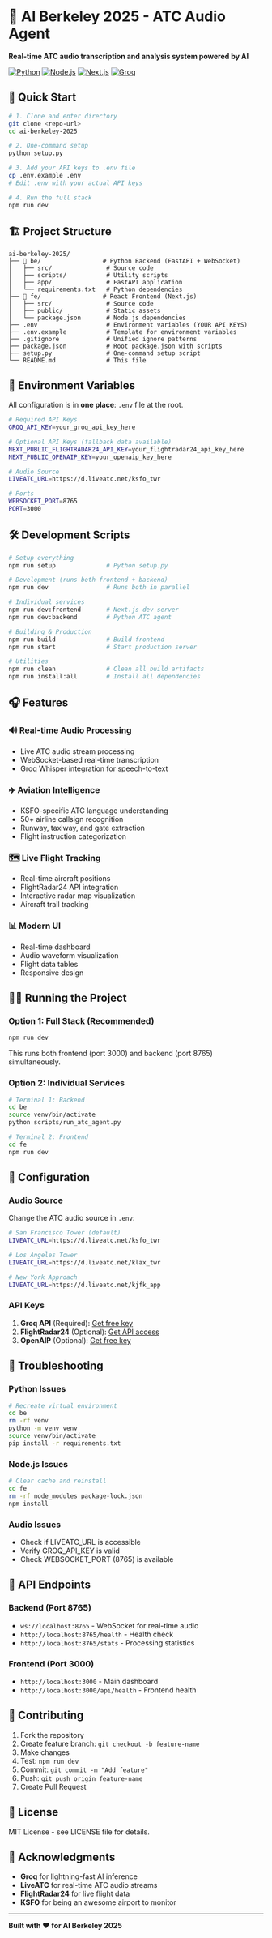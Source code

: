 # 🎯 AI Berkeley 2025 - ATC Audio Agent

**Real-time ATC audio transcription and analysis system powered by AI**

[![Python](https://img.shields.io/badge/Python-3.8+-blue.svg)](https://python.org)
[![Node.js](https://img.shields.io/badge/Node.js-18+-green.svg)](https://nodejs.org)
[![Next.js](https://img.shields.io/badge/Next.js-15+-black.svg)](https://nextjs.org)
[![Groq](https://img.shields.io/badge/Groq-API-orange.svg)](https://groq.com)

## 🚀 Quick Start

```bash
# 1. Clone and enter directory
git clone <repo-url>
cd ai-berkeley-2025

# 2. One-command setup
python setup.py

# 3. Add your API keys to .env file
cp .env.example .env
# Edit .env with your actual API keys

# 4. Run the full stack
npm run dev
```

## 🏗 Project Structure

```
ai-berkeley-2025/
├── 📁 be/                 # Python Backend (FastAPI + WebSocket)
│   ├── src/               # Source code
│   ├── scripts/           # Utility scripts  
│   ├── app/               # FastAPI application
│   └── requirements.txt   # Python dependencies
├── 📁 fe/                 # React Frontend (Next.js)
│   ├── src/               # Source code
│   ├── public/            # Static assets
│   └── package.json       # Node.js dependencies
├── .env                   # Environment variables (YOUR API KEYS)
├── .env.example           # Template for environment variables
├── .gitignore             # Unified ignore patterns
├── package.json           # Root package.json with scripts
├── setup.py               # One-command setup script
└── README.md              # This file
```

## 🔑 Environment Variables

All configuration is in **one place**: `.env` file at the root.

```bash
# Required API Keys
GROQ_API_KEY=your_groq_api_key_here

# Optional API Keys (fallback data available)
NEXT_PUBLIC_FLIGHTRADAR24_API_KEY=your_flightradar24_api_key_here
NEXT_PUBLIC_OPENAIP_KEY=your_openaip_key_here

# Audio Source
LIVEATC_URL=https://d.liveatc.net/ksfo_twr

# Ports
WEBSOCKET_PORT=8765
PORT=3000
```

## 🛠 Development Scripts

```bash
# Setup everything
npm run setup              # Python setup.py

# Development (runs both frontend + backend)
npm run dev                # Runs both in parallel

# Individual services
npm run dev:frontend       # Next.js dev server
npm run dev:backend        # Python ATC agent

# Building & Production
npm run build              # Build frontend
npm run start              # Start production server

# Utilities
npm run clean              # Clean all build artifacts
npm run install:all        # Install all dependencies
```

## 🎧 Features

### 🔊 **Real-time Audio Processing**
- Live ATC audio stream processing
- WebSocket-based real-time transcription
- Groq Whisper integration for speech-to-text

### ✈️ **Aviation Intelligence**
- KSFO-specific ATC language understanding
- 50+ airline callsign recognition
- Runway, taxiway, and gate extraction
- Flight instruction categorization

### 🗺 **Live Flight Tracking**
- Real-time aircraft positions
- FlightRadar24 API integration
- Interactive radar map visualization
- Aircraft trail tracking

### 📊 **Modern UI**
- Real-time dashboard
- Audio waveform visualization
- Flight data tables
- Responsive design

## 🏃‍♂️ Running the Project

### Option 1: Full Stack (Recommended)
```bash
npm run dev
```
This runs both frontend (port 3000) and backend (port 8765) simultaneously.

### Option 2: Individual Services
```bash
# Terminal 1: Backend
cd be
source venv/bin/activate
python scripts/run_atc_agent.py

# Terminal 2: Frontend  
cd fe
npm run dev
```

## 🔧 Configuration

### Audio Source
Change the ATC audio source in `.env`:
```bash
# San Francisco Tower (default)
LIVEATC_URL=https://d.liveatc.net/ksfo_twr

# Los Angeles Tower
LIVEATC_URL=https://d.liveatc.net/klax_twr

# New York Approach
LIVEATC_URL=https://d.liveatc.net/kjfk_app
```

### API Keys
1. **Groq API** (Required): [Get free key](https://console.groq.com)
2. **FlightRadar24** (Optional): [Get API access](https://flightradar24.com/premium)
3. **OpenAIP** (Optional): [Get free key](https://openaip.net)

## 🐛 Troubleshooting

### Python Issues
```bash
# Recreate virtual environment
cd be
rm -rf venv
python -m venv venv
source venv/bin/activate
pip install -r requirements.txt
```

### Node.js Issues
```bash
# Clear cache and reinstall
cd fe
rm -rf node_modules package-lock.json
npm install
```

### Audio Issues
- Check if LIVEATC_URL is accessible
- Verify GROQ_API_KEY is valid
- Check WEBSOCKET_PORT (8765) is available

## 📡 API Endpoints

### Backend (Port 8765)
- `ws://localhost:8765` - WebSocket for real-time audio
- `http://localhost:8765/health` - Health check
- `http://localhost:8765/stats` - Processing statistics

### Frontend (Port 3000)
- `http://localhost:3000` - Main dashboard
- `http://localhost:3000/api/health` - Frontend health

## 🤝 Contributing

1. Fork the repository
2. Create feature branch: `git checkout -b feature-name`
3. Make changes
4. Test: `npm run dev`
5. Commit: `git commit -m "Add feature"`
6. Push: `git push origin feature-name`
7. Create Pull Request

## 📄 License

MIT License - see LICENSE file for details.

## 🙏 Acknowledgments

- **Groq** for lightning-fast AI inference
- **LiveATC** for real-time ATC audio streams
- **FlightRadar24** for live flight data
- **KSFO** for being an awesome airport to monitor

---

**Built with ❤️ for AI Berkeley 2025** 